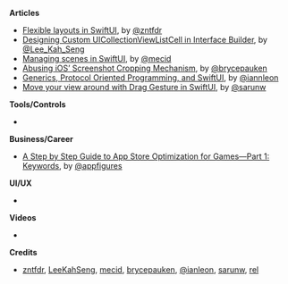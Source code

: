 
**Articles**

* [Flexible layouts in SwiftUI](https://fivestars.blog/swiftui/flexible-swiftui.html), by [@zntfdr](https://twitter.com/zntfdr)
* [Designing Custom UICollectionViewListCell in Interface Builder](https://swiftsenpai.com/development/custom-uicollectionviewlistcell-in-ib/), by [@Lee_Kah_Seng](https://twitter.com/Lee_Kah_Seng)
* [Managing scenes in SwiftUI](https://swiftwithmajid.com/2020/08/26/managing-scenes-in-swiftui/), by [@mecid](https://twitter.com/mecid)
* [Abusing iOS’ Screenshot Cropping Mechanism](https://bryce.co/screenshot-cropping/), by [@brycepauken](https://twitter.com/brycepauken)
* [Generics, Protocol Oriented Programming, and SwiftUI](https://github.com/ianleon/Blog/blob/master/episodes/ep3.md), by [@iannleon](https://twitter.com/iannleon)
* [Move your view around with Drag Gesture in SwiftUI](https://sarunw.com/posts/move-view-around-with-drag-gesture-in-swiftui/), by [@sarunw](https://twitter.com/sarunw)


**Tools/Controls**

* 

**Business/Career**

* [A Step by Step Guide to App Store Optimization for Games—Part 1: Keywords](https://appfigures.com/resources/aso/app-store-optimization-for-games?utm_source=iOS%20Goodies%20Newsletter&utm_medium=email&utm_campaign=ios_goodies_349), by [@appfigures](https://twitter.com/appfigures)

**UI/UX**

* 

**Videos**

* 

**Credits**

* [zntfdr](https://github.com/zntfdr), [LeeKahSeng](https://github.com/LeeKahSeng), [mecid](https://github.com/mecid), [brycepauken](https://github.com/brycepauken), [@ianleon](https://github.com/ianleon), [sarunw](https://github.com/sarunw), [rel](https://github.com/rel)
